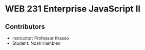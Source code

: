 # WEB 231 Enterprise JavaScript II

## Contributors

- Instructor: Professor Krasso
- Student: Noah Hamblen
